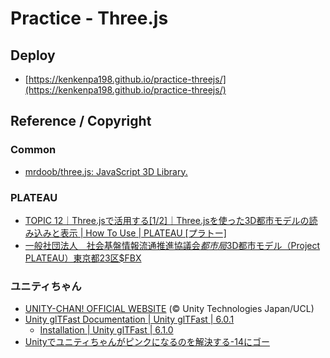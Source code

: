 # Practice - Three.js

## Deploy

- [https://kenkenpa198.github.io/practice-threejs/](https://kenkenpa198.github.io/practice-threejs/)

## Reference / Copyright

### Common

- [mrdoob/three.js: JavaScript 3D Library.](https://github.com/mrdoob/three.js/)

### PLATEAU

- [TOPIC 12｜Three.jsで活用する\[1/2\]｜Three.jsを使った3D都市モデルの読み込みと表示 \| How To Use \| PLATEAU \[プラトー\]](https://www.mlit.go.jp/plateau/learning/tpc12-1/)
- [一般社団法人　社会基盤情報流通推進協議会$都市局$3D都市モデル（Project PLATEAU）東京都23区$FBX](https://www.geospatial.jp/ckan/dataset/plateau-tokyo23ku/resource/04a3109d-9392-42e9-95d2-e04bda7a8d42)

### ユニティちゃん

- [UNITY-CHAN! OFFICIAL WEBSITE](https://unity-chan.com/) (© Unity Technologies Japan/UCL)
- [Unity glTFast Documentation \| Unity glTFast \| 6.0.1](https://docs.unity3d.com/Packages/com.unity.cloud.gltfast@6.0/manual/index.html)
    - [Installation \| Unity glTFast \| 6.1.0](https://docs.unity3d.com/Packages/com.unity.cloud.gltfast@6.1/manual/installation.html)
- [Unityでユニティちゃんがピンクになるのを解決する-14にゴー](https://blog.14nigo.net/2023/03/fixpinkunitychan.html)

